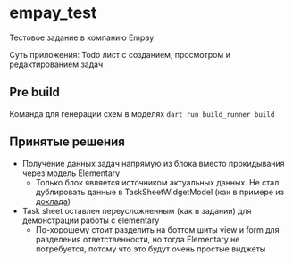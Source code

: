 # empay_test

Тестовое задание в компанию Empay

Суть приложения: Todo лист с созданием, просмотром и редактированием задач

## Pre build

Команда для генерации схем в моделях `dart run build_runner build`

## Принятые решения

- Получение данных задач напрямую из блока вместо прокидывания через модель Elementary
  - Только блок является источником актуальных данных. Не стал дублировать данные в TaskSheetWidgetModel (как в примере из [доклада](https://habr.com/ru/companies/surfstudio/articles/667272/))
- Task sheet оставлен переусложненным (как в задании) для демонстрации работы с elementary
  - По-хорошему стоит разделить на боттом шиты view и form для разделения ответственности, но тогда Elementary не потребуется, потому что это будут очень простые виджеты
